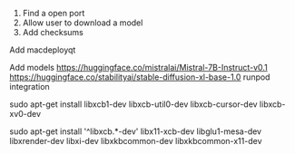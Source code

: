 1. Find a open port
2. Allow user to download a model
3. Add checksums

Add macdeployqt

Add models
https://huggingface.co/mistralai/Mistral-7B-Instruct-v0.1
https://huggingface.co/stabilityai/stable-diffusion-xl-base-1.0
runpod integration

sudo apt-get install libxcb1-dev libxcb-util0-dev libxcb-cursor-dev libxcb-xv0-dev

sudo apt-get install '^libxcb.*-dev' libx11-xcb-dev libglu1-mesa-dev libxrender-dev libxi-dev libxkbcommon-dev libxkbcommon-x11-dev
